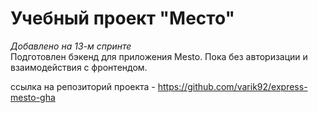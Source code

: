 # **Учебный проект "Место"**
*Добавлено на 13-м спринте*  
Подготовлен бэкенд для приложения Mesto. Пока без авторизации и взаимодействия с фронтендом.

ссылка на репозиторий проекта - https://github.com/varik92/express-mesto-gha
